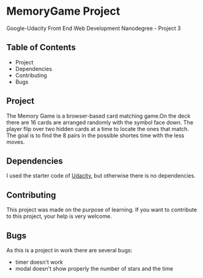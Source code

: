 # MemoryGame Project
Google-Udacity  Front End Web Development Nanodegree - Project 3

## Table of Contents
  
* Project
* Dependencies
* Contributing
* Bugs


## Project
The Memory Game is a browser-based card matching game.On the deck there are 16 cards are arranged randomly with the symbol face down. 
The player  flip over two hidden cards at a time to locate the ones that match.
The goal is to find the 8 pairs in the possible shortes time with the less moves.

## Dependencies
I used the starter code of [Udacity](https://github.com/udacity/fend-project-memory-game), but otherwise there is no dependencies.

## Contributing

This project was made on the purpose of learning. If you want to contribute to this project, your help is very welcome. 

## Bugs
As this is a project in work there are several bugs:
* timer doesn't work
* modal doesn't show properly the number of stars and the time

